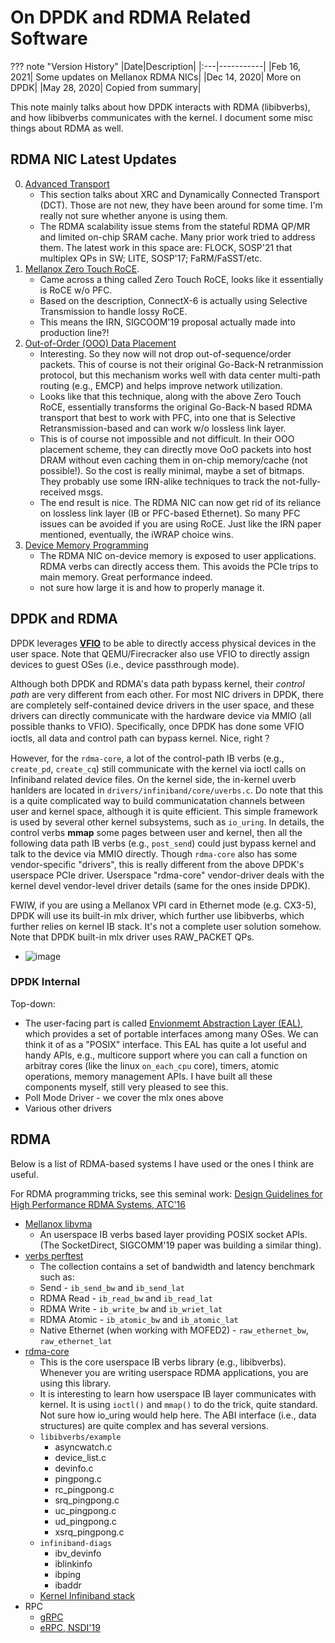 # On DPDK and RDMA Related Software

??? note "Version History"
	|Date|Description|
	|:---|-----------|
	|Feb 16, 2021| Some updates on Mellanox RDMA NICs|
	|Dec 14, 2020| More on DPDK|
	|May 28, 2020| Copied from summary|

This note mainly talks about how DPDK interacts with RDMA (libibverbs),
and how libibverbs communicates with the kernel.
I document some misc things about RDMA as well.

## RDMA NIC Latest Updates

0. [Advanced Transport](https://docs.nvidia.com/networking/display/MLNXOFEDv543100/Advanced+Transport)
	- This section talks about XRC and Dynamically Connected Transport (DCT).
	  Those are not new, they have been around for some time.
	  I'm really not sure whether anyone is using them.
	- The RDMA scalability issue stems from the stateful RDMA QP/MR and limited on-chip SRAM cache.
	  Many prior work tried to address them.
	  The latest work in this space are: FLOCK, SOSP'21 that multiplex QPs in SW; LITE, SOSP'17; FaRM/FaSST/etc.
1. [Mellanox Zero Touch RoCE](https://docs.nvidia.com/networking/display/winof2v220/Ethernet+Network#EthernetNetwork-RoLN).
	- Came across a thing called Zero Touch RoCE, looks like it essentially is RoCE w/o PFC.
	- Based on the description, ConnectX-6 is actually using Selective Transmission to handle lossy RoCE.
	- This means the IRN, SIGCOOM'19 proposal actually made into production line?!
2. [Out-of-Order (OOO) Data Placement](https://docs.nvidia.com/networking/display/MLNXOFEDv543100/Out-of-Order+%28OOO%29+Data+Placement)
	- Interesting. So they now will not drop out-of-sequence/order packets.
	  This of course is not their original Go-Back-N retranmission protocol,
	  but this mechanism works well with data center multi-path routing (e.g., EMCP) and helps improve network utilization.
	- Looks like that this technique, along with the above Zero Touch RoCE, essentially
	  transforms the original Go-Back-N based RDMA transport that best to work with PFC,
	  into one that is Selective Retransmission-based and can work w/o lossless link layer.
	- This is of course not impossible and not difficult.
	  In their OOO placement scheme, they can directly move OoO packets into host DRAM
	  without even caching them in on-chip memory/cache (not possible!).
	  So the cost is really minimal, maybe a set of bitmaps.
	  They probably use some IRN-alike techniques to track the not-fully-received msgs.
	- The end result is nice.
	  The RDMA NIC can now get rid of its reliance on lossless link layer (IB or PFC-based Ethernet).
	  So many PFC issues can be avoided if you are using RoCE.
	  Just like the IRN paper mentioned, eventually, the iWRAP choice wins.
3. [Device Memory Programming](https://docs.nvidia.com/networking/display/OFEDv502180/Programming#Programming-DeviceMemoryProgramming)
	- The RDMA NIC on-device memory is exposed to user applications. RDMA verbs can directly access them.
	  This avoids the PCIe trips to main memory. Great performance indeed.
	- not sure how large it is and how to properly manage it.

## DPDK and RDMA

DPDK leverages [**VFIO**](https://www.kernel.org/doc/Documentation/vfio.txt) to
be able to directly access physical devices in the user space.
Note that QEMU/Firecracker also use VFIO to directly assign devices to guest OSes (i.e., device passthrough mode).

Although both DPDK and RDMA's data path bypass kernel, their *control path* are very different from each other.
For most NIC drivers in DPDK, there are completely self-contained device drivers in the user space,
and these drivers can directly communicate with the hardware device via MMIO (all possible thanks to VFIO).
Specifically, once DPDK has done some VFIO ioctls, all data and control path can bypass kernel. Nice, right？

However, for the `rdma-core`, a lot of the control-path IB verbs (e.g., `create_pd`, `create_cq`)
still communicate with the kernel via ioctl calls on Infiniband related device files.
On the kernel side, the in-kernel uverb hanlders are located in `drivers/infiniband/core/uverbs.c`.
Do note that this is a quite complicated way to build communicatation channels between user and kernel space,
although it is quite efficient. This simple framework is used by several other kernel subsystems, such as `io_uring`.
In details, the control verbs **mmap** some pages between user and kernel,
then all the following data path IB verbs (e.g., `post_send`) could just bypass kernel
and talk to the device via MMIO directly.
Though `rdma-core` also has some vendor-specific
"drivers", this is really different from the above DPDK's userspace PCIe driver.
Userspace "rdma-core" vendor-driver deals with the kernel devel vendor-level driver details (same for the ones inside DPDK).

FWIW, if you are using a Mellanox VPI card in Ethernet mode (e.g. CX3-5),
  DPDK will use its built-in mlx driver, which further use libibverbs,
  which further relies on kernel IB stack. It's not a complete user solution somehow.
  Note that DPDK built-in mlx driver uses RAW_PACKET QPs.

- ![image](../../images/dpdk_ibverbs.png)

### DPDK Internal

Top-down:

- The user-facing part is called [Envionmemt Abstraction Layer (EAL)](https://doc.dpdk.org/guides/prog_guide/env_abstraction_layer.html), which provides a set of portable interfaces among many OSes. We can think it of as a "POSIX" interface. This EAL has quite a lot useful and handy APIs, e.g., multicore support where you can call a function on arbitray cores (like the linux `on_each_cpu` core), timers, atomic operations, memory management APIs. I have built all these components myself, still very pleased to see this.
- Poll Mode Driver - we cover the mlx ones above
- Various other drivers

## RDMA

Below is a list of RDMA-based systems I have used or the ones I think are useful.

For RDMA programming tricks, see this seminal work:
[Design Guidelines for High Performance RDMA Systems, ATC'16](https://www.usenix.org/conference/atc16/technical-sessions/presentation/kalia)

- [Mellanox libvma](https://github.com/lastweek/source-libvma)
	- An userspace IB verbs based layer providing POSIX socket APIs.
	  (The SocketDirect, SIGCOMM'19 paper was building a similar thing).
- [verbs perftest](https://github.com/lastweek/source-verbs-perftest)
	- The collection contains a set of bandwidth and latency benchmark such as:
	- Send        - `ib_send_bw` and `ib_send_lat`
	- RDMA Read   - `ib_read_bw` and `ib_read_lat`
	- RDMA Write  - `ib_write_bw` and `ib_wriet_lat`
	- RDMA Atomic - `ib_atomic_bw` and `ib_atomic_lat`
	- Native Ethernet (when working with MOFED2) - `raw_ethernet_bw`, `raw_ethernet_lat`
- [rdma-core](https://github.com/lastweek/source-rdma-core)
	- This is the core userspace IB verbs library (e.g., libibverbs). Whenever you are writing userspace RDMA applications, you are using this library.
	- It is interesting to learn how userspace IB layer communicates with kernel.
	  It is using `ioctl()` and `mmap()` to do the trick, quite standard.
          Not sure how io_uring would help here.
	  The ABI interface (i.e., data structures) are quite complex and has several versions.
	- `libibverbs/example`
		- asyncwatch.c
		- device_list.c
		- devinfo.c
		- pingpong.c
		- rc_pingpong.c
		- srq_pingpong.c
		- uc_pingpong.c
		- ud_pingpong.c
		- xsrq_pingpong.c
	- `infiniband-diags`
		- ibv_devinfo    
		- iblinkinfo    
		- ibping    
		- ibaddr
	- [Kernel Infiniband stack](https://github.com/torvalds/linux/tree/master/drivers/infiniband)
- RPC
	- [gRPC](https://github.com/lastweek/source-grpc)
	- [eRPC, NSDI'19]()

